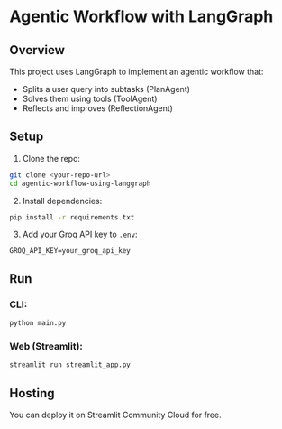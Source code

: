 #  Agentic Workflow with LangGraph 

## Overview
This project uses LangGraph to implement an agentic workflow that:
- Splits a user query into subtasks (PlanAgent)
- Solves them using tools (ToolAgent)
- Reflects and improves (ReflectionAgent)

##  Setup

1. Clone the repo:
```bash
git clone <your-repo-url>
cd agentic-workflow-using-langgraph
```

2. Install dependencies:
```bash
pip install -r requirements.txt
```

3. Add your Groq API key to `.env`:
```
GROQ_API_KEY=your_groq_api_key
```

##  Run

### CLI:
```bash
python main.py
```

### Web (Streamlit):
```bash
streamlit run streamlit_app.py
```

##  Hosting
You can deploy it on Streamlit Community Cloud for free.
